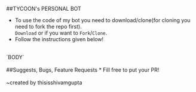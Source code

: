 ##TYCOON's PERSONAL BOT
* To use the code of my bot you need to download/clone(for cloning you need to fork the repo first).
 <br>`Download` or if you want to `Fork`/`Clone`.<br>
 * Follow the instructions given below!<br>
 <br>
 `BODY`
 <br>
 <br>
 ##Suggests, Bugs, Feature Requests
 * Fill free to put your PR!<br><br>
  ~created by thisisshivamgupta